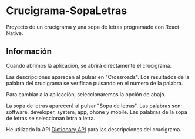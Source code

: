 # Crucigrama-SopaLetras
Proyecto de un crucigrama y una sopa de letras programado con React Native.

## Información
Cuando abrimos la aplicación, se abrirá directamente el crucigrama.

Las descripciones aparecen al pulsar en "Crossroads".
Los resultados de la palabra del crucigrama se verifican pulsando en el número de la palabra.

Para cambiar a la aplicación, seleccionaremos la opción de abajo.

La sopa de letras aparecerá al pulsar "Sopa de letras".
Las palabras son: software, developer, system, app, phone y mobile.
Las palabras de la sopa de letras se seleccionan letra a letra.

He utilizado la API [Dictionary API](https://dictionaryapi.dev/) para las descripciones del crucigrama.
